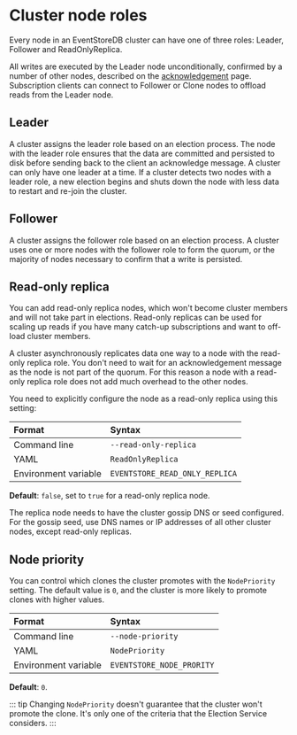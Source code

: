 # Cluster node roles

Every node in an EventStoreDB cluster can have one of three roles: Leader, Follower and ReadOnlyReplica. 

All writes are executed by the Leader node unconditionally, confirmed by a number of other nodes, described on the [acknowledgement](./acknowledgements.md) page. Subscription clients can connect to Follower or Clone nodes to offload reads from the Leader node.

## Leader

A cluster assigns the leader role based on an election process. The node with the leader role ensures that the data are committed and persisted to disk before sending back to the client an acknowledge message. A cluster can only have one leader at a time. If a cluster detects two nodes with a leader role, a new election begins and shuts down the node with less data to restart and re-join the cluster.

## Follower

A cluster assigns the follower role based on an election process. A cluster uses one or more nodes with the follower role to form the quorum, or the majority of nodes necessary to confirm that a write is persisted.

## Read-only replica

You can add read-only replica nodes, which won't become cluster members and will not take part in elections. Read-only replicas can be used for scaling up reads if you have many catch-up subscriptions and want to off-load cluster members.

A cluster asynchronously replicates data one way to a node with the read-only replica role. You don't need to wait for an acknowledgement message as the node is not part of the quorum. For this reason a node with a read-only replica role does not add much overhead to the other nodes.

You need to explicitly configure the node as a read-only replica using this setting:

| Format               | Syntax |
| :------------------- | :----- |
| Command line         | `--read-only-replica` |
| YAML                 | `ReadOnlyReplica` |
| Environment variable | `EVENTSTORE_READ_ONLY_REPLICA` |

**Default**: `false`, set to `true` for a read-only replica node.

The replica node needs to have the cluster gossip DNS or seed configured. For the gossip seed, use DNS names or IP addresses of all other cluster nodes, except read-only replicas.

## Node priority

You can control which clones the cluster promotes with the `NodePriority` setting. The default value is `0`, and the cluster is more likely to promote clones with higher values.

| Format               | Syntax |
| :------------------- | :----- |
| Command line         | `--node-priority` |
| YAML                 | `NodePriority` |
| Environment variable | `EVENTSTORE_NODE_PRORITY` |

**Default**: `0`.

::: tip
Changing `NodePriority` doesn't guarantee that the cluster won't promote the clone. It's only one of the criteria that the Election Service considers.
:::
